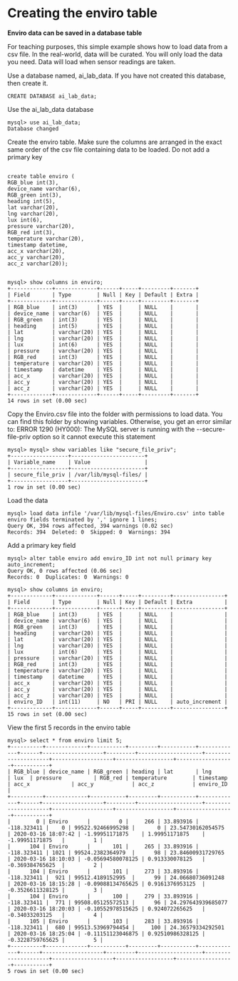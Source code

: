 <h1>Creating the enviro table</h1>

<b>Enviro data can be saved in a database table</b>

For teaching purposes, this simple example shows how to load data from a csv file.  In the real-world, data will be curated.  You will only load the data you need.  Data will load when sensor readings are taken.    

Use a database named, ai_lab_data.  If you have not created this database, then create it.

```
CREATE DATABASE ai_lab_data;
```

Use the ai_lab_data database

```
mysql> use ai_lab_data;
Database changed
```

Create the enviro table.  Make sure the columns are arranged in the exact same order of the csv file containing data to be loaded.  Do not add a primary key

```

create table enviro (
RGB_blue int(3),
device_name varchar(6),
RGB_green int(3),
heading int(5),
lat varchar(20),
lng varchar(20),
lux int(6),
pressure varchar(20),
RGB_red int(3),
temperature varchar(20),
timestamp datetime,
acc_x varchar(20),
acc_y varchar(20),
acc_z varchar(20));


mysql> show columns in enviro;
+-------------+-------------+------+-----+---------+-------+
| Field       | Type        | Null | Key | Default | Extra |
+-------------+-------------+------+-----+---------+-------+
| RGB_blue    | int(3)      | YES  |     | NULL    |       |
| device_name | varchar(6)  | YES  |     | NULL    |       |
| RGB_green   | int(3)      | YES  |     | NULL    |       |
| heading     | int(5)      | YES  |     | NULL    |       |
| lat         | varchar(20) | YES  |     | NULL    |       |
| lng         | varchar(20) | YES  |     | NULL    |       |
| lux         | int(6)      | YES  |     | NULL    |       |
| pressure    | varchar(20) | YES  |     | NULL    |       |
| RGB_red     | int(3)      | YES  |     | NULL    |       |
| temperature | varchar(20) | YES  |     | NULL    |       |
| timestamp   | datetime    | YES  |     | NULL    |       |
| acc_x       | varchar(20) | YES  |     | NULL    |       |
| acc_y       | varchar(20) | YES  |     | NULL    |       |
| acc_z       | varchar(20) | YES  |     | NULL    |       |
+-------------+-------------+------+-----+---------+-------+
14 rows in set (0.00 sec)
```

Copy the Enviro.csv file into the folder with permissions to load data.  You can find this folder by showing variables.  Otherwise, you get an error similar to:  ERROR 1290 (HY000): The MySQL server is running with the --secure-file-priv option so it cannot execute this statement

```
mysql> mysql> show variables like "secure_file_priv";
+------------------+-----------------------+
| Variable_name    | Value                 |
+------------------+-----------------------+
| secure_file_priv | /var/lib/mysql-files/ |
+------------------+-----------------------+
1 row in set (0.00 sec)
```

Load the data

```
mysql> load data infile '/var/lib/mysql-files/Enviro.csv' into table enviro fields terminated by ',' ignore 1 lines;
Query OK, 394 rows affected, 394 warnings (0.02 sec)
Records: 394  Deleted: 0  Skipped: 0  Warnings: 394
```

Add a primary key field

```
mysql> alter table enviro add enviro_ID int not null primary key auto_increment;
Query OK, 0 rows affected (0.06 sec)
Records: 0  Duplicates: 0  Warnings: 0

mysql> show columns in enviro;
+-------------+-------------+------+-----+---------+----------------+
| Field       | Type        | Null | Key | Default | Extra          |
+-------------+-------------+------+-----+---------+----------------+
| RGB_blue    | int(3)      | YES  |     | NULL    |                |
| device_name | varchar(6)  | YES  |     | NULL    |                |
| RGB_green   | int(3)      | YES  |     | NULL    |                |
| heading     | varchar(20) | YES  |     | NULL    |                |
| lat         | varchar(20) | YES  |     | NULL    |                |
| lng         | varchar(20) | YES  |     | NULL    |                |
| lux         | int(6)      | YES  |     | NULL    |                |
| pressure    | varchar(20) | YES  |     | NULL    |                |
| RGB_red     | int(3)      | YES  |     | NULL    |                |
| temperature | varchar(20) | YES  |     | NULL    |                |
| timestamp   | datetime    | YES  |     | NULL    |                |
| acc_x       | varchar(20) | YES  |     | NULL    |                |
| acc_y       | varchar(20) | YES  |     | NULL    |                |
| acc_z       | varchar(20) | YES  |     | NULL    |                |
| enviro_ID   | int(11)     | NO   | PRI | NULL    | auto_increment |
+-------------+-------------+------+-----+---------+----------------+
15 rows in set (0.00 sec)
```

View the first 5 records in the enviro table

```
mysql> select * from enviro limit 5;
+----------+-------------+-----------+---------+-----------+-------------+------+-------------------+---------+--------------------+---------------------+-------------------+------------------+------------------+-----------+
| RGB_blue | device_name | RGB_green | heading | lat       | lng         | lux  | pressure          | RGB_red | temperature        | timestamp           | acc_x             | acc_y            | acc_z            | enviro_ID |
+----------+-------------+-----------+---------+-----------+-------------+------+-------------------+---------+--------------------+---------------------+-------------------+------------------+------------------+-----------+
|        0 | Enviro      |         0 |     266 | 33.893916 | -118.323411 |    0 | 99522.92466995298 |       0 | 23.54730162054575  | 2020-03-16 18:07:42 | -1.99951171875    | 1.99951171875    | -1.99951171875   |         1 |
|      104 | Enviro      |       101 |     265 | 33.893916 | -118.323411 | 1021 | 99524.2382364979  |      98 | 23.84600931729765  | 2020-03-16 18:10:03 | -0.05694580078125 | 0.913330078125   | -0.369384765625  |         2 |
|      104 | Enviro      |       101 |     273 | 33.893916 | -118.323411 |  921 | 99512.4189152995  |      99 | 24.06680736091248  | 2020-03-16 18:15:28 | -0.09088134765625 | 0.9161376953125  | -0.3526611328125 |         3 |
|      104 | Enviro      |       100 |     279 | 33.893916 | -118.323411 |  771 | 99508.05125572513 |      96 | 24.297643939685077 | 2020-03-16 18:20:03 | -0.10552978515625 | 0.924072265625   | -0.34033203125   |         4 |
|      105 | Enviro      |       103 |     283 | 33.893916 | -118.323411 |  680 | 99513.53969794454 |     100 | 24.36579334292501  | 2020-03-16 18:25:04 | -0.11151123046875 | 0.92510986328125 | -0.3228759765625 |         5 |
+----------+-------------+-----------+---------+-----------+-------------+------+-------------------+---------+--------------------+---------------------+-------------------+------------------+------------------+-----------+
5 rows in set (0.00 sec)

```

